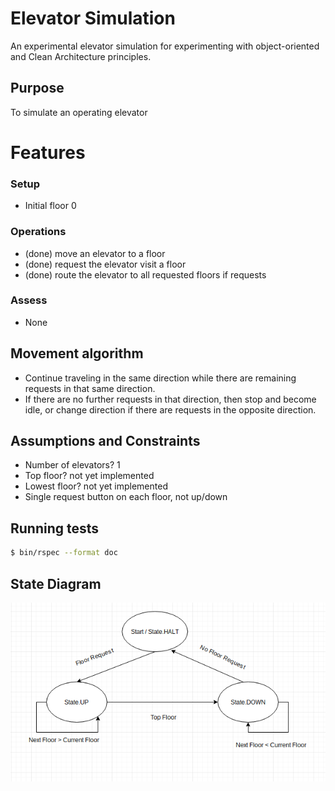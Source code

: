 # Elevator Simulation

An experimental elevator simulation for experimenting with object-oriented and Clean Architecture principles.

## Purpose

To simulate an operating elevator

# Features

### Setup

* Initial floor 0

### Operations

* (done) move an elevator to a floor
* (done) request the elevator visit a floor
* (done) route the elevator to all requested floors if requests

### Assess

* None

## Movement algorithm

* Continue traveling in the same direction while there are remaining requests in that same direction.
* If there are no further requests in that direction, then stop and become idle, or change direction if there are requests in the opposite direction.

## Assumptions and Constraints

* Number of elevators? 1
* Top floor? not yet implemented
* Lowest floor? not yet implemented
* Single request button on each floor, not up/down

## Running tests

```sh
$ bin/rspec --format doc
```

## State Diagram

![State](images/Elevator-State-Diagram.png)
